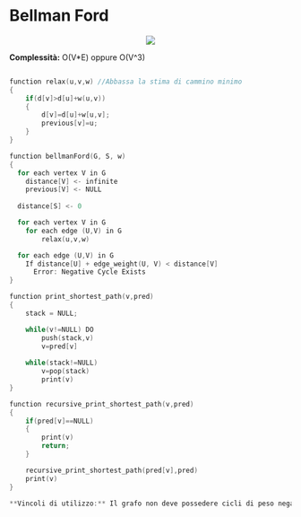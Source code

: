 # Bellman Ford

<p align="center">
  <img src="https://www.simplilearn.com/ice9/free_resources_article_thumb/Bellman%20Ford%20Algorithm/what-is-bellman-ford-algorithm.png">
</p>


**Complessità:** O(V*E) oppure O(V^3)

```c++

function relax(u,v,w) //Abbassa la stima di cammino minimo
{
    if(d[v]>d[u]+w(u,v))
    {
        d[v]=d[u]+w[u,v];
        previous[v]=u;
    }
}

function bellmanFord(G, S, w)
{
  for each vertex V in G
    distance[V] <- infinite
    previous[V] <- NULL
  
  distance[S] <- 0

  for each vertex V in G				
    for each edge (U,V) in G
        relax(u,v,w)

  for each edge (U,V) in G
    If distance[U] + edge_weight(U, V) < distance[V]
      Error: Negative Cycle Exists
}

function print_shortest_path(v,pred)
{
    stack = NULL;

    while(v!=NULL) DO
        push(stack,v)
        v=pred[v]
    
    while(stack!=NULL)
        v=pop(stack)
        print(v)
}

function recursive_print_shortest_path(v,pred)
{
    if(pred[v]==NULL)
    {
        print(v)
        return;
    }

    recursive_print_shortest_path(pred[v],pred)
    print(v)
}

**Vincoli di utilizzo:** Il grafo non deve possedere cicli di peso negativo

```